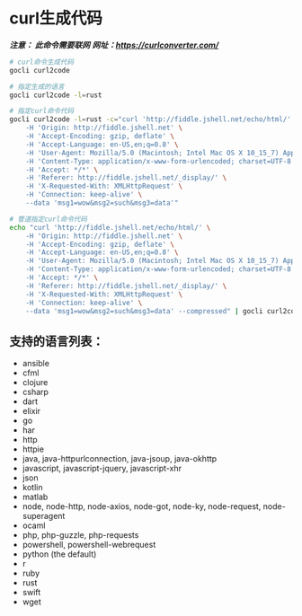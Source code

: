 # curl生成代码

***注意： 此命令需要联网***
***网址：https://curlconverter.com/***

```bash
# curl命令生成代码
gocli curl2code

# 指定生成的语言
gocli curl2code -l=rust

# 指定curl命令代码
gocli curl2code -l=rust -c="curl 'http://fiddle.jshell.net/echo/html/' \
    -H 'Origin: http://fiddle.jshell.net' \
    -H 'Accept-Encoding: gzip, deflate' \
    -H 'Accept-Language: en-US,en;q=0.8' \
    -H 'User-Agent: Mozilla/5.0 (Macintosh; Intel Mac OS X 10_15_7) AppleWebKit/537.36 (KHTML, like Gecko) Chrome/115.0.0.0 Safari/537.36' \
    -H 'Content-Type: application/x-www-form-urlencoded; charset=UTF-8' \
    -H 'Accept: */*' \
    -H 'Referer: http://fiddle.jshell.net/_display/' \
    -H 'X-Requested-With: XMLHttpRequest' \
    -H 'Connection: keep-alive' \
    --data 'msg1=wow&msg2=such&msg3=data'"

# 管道指定curl命令代码
echo "curl 'http://fiddle.jshell.net/echo/html/' \
    -H 'Origin: http://fiddle.jshell.net' \
    -H 'Accept-Encoding: gzip, deflate' \
    -H 'Accept-Language: en-US,en;q=0.8' \
    -H 'User-Agent: Mozilla/5.0 (Macintosh; Intel Mac OS X 10_15_7) AppleWebKit/537.36 (KHTML, like Gecko) Chrome/115.0.0.0 Safari/537.36' \
    -H 'Content-Type: application/x-www-form-urlencoded; charset=UTF-8' \
    -H 'Accept: */*' \
    -H 'Referer: http://fiddle.jshell.net/_display/' \
    -H 'X-Requested-With: XMLHttpRequest' \
    -H 'Connection: keep-alive' \
    --data 'msg1=wow&msg2=such&msg3=data' --compressed" | gocli curl2code -l=rust

```

## 支持的语言列表：

- ansible
- cfml
- clojure
- csharp
- dart
- elixir
- go
- har
- http
- httpie
- java, java-httpurlconnection, java-jsoup, java-okhttp
- javascript, javascript-jquery, javascript-xhr
- json
- kotlin
- matlab
- node, node-http, node-axios, node-got, node-ky, node-request, node-superagent
- ocaml
- php, php-guzzle, php-requests
- powershell, powershell-webrequest
- python (the default)
- r
- ruby
- rust
- swift
- wget